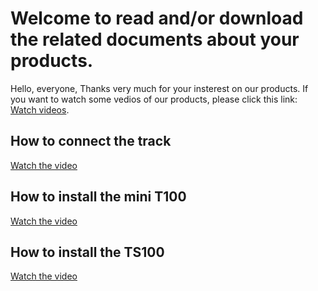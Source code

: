 # Welcome to read and/or download the related documents about your products.
Hello, everyone, Thanks very much for your insterest on our products. If you want to watch some vedios of our products, please click
this link: [Watch videos](http://i.youku.com/i/UMjg3NjY2MDgxMg==/videos?spm=a2hzp.8244740.0.0).

## How to connect the track
[Watch the video](http://v.youku.com/v_show/id_XMTg4NzYyMzY4NA==.html?spm=a2hzp.8253869.0.0)

## How to install the mini T100
[Watch the video](http://v.youku.com/v_show/id_XMjgzOTYxNzIyMA==.html?spm=a2hzp.8253869.0.0)

## How to install the TS100
[Watch the video](http://v.youku.com/v_show/id_XMjg0NDEyMDMwOA==.html?spm=a2hzp.8253869.0.0)
